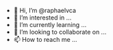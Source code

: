 - 👋 Hi, I’m @raphaelvca
- 👀 I’m interested in ...
- 🌱 I’m currently learning ...
- 💞️ I’m looking to collaborate on ...
- 📫 How to reach me ...

<!---
raphaelvca/raphaelvca is a ✨ special ✨ repository because its `README.md` (this file) appears on your GitHub profile.
You can click the Preview link to take a look at your changes.
--->
